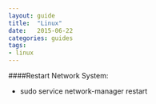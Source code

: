 ```yaml
---
layout: guide
title:  "Linux"
date:   2015-06-22
categories: guides
tags:
- linux
---
```


####Restart Network System:
* sudo service network-manager restart